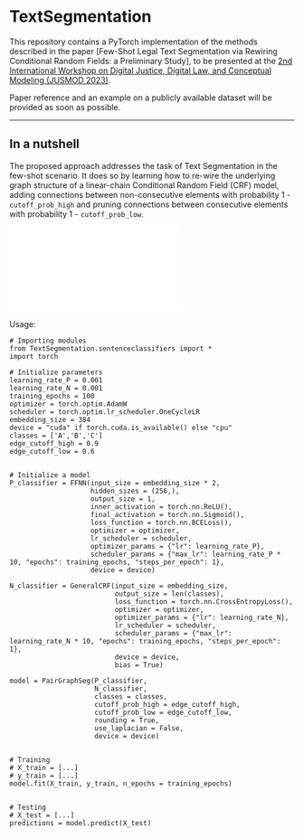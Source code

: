 # TextSegmentation

This repository contains a PyTorch implementation of the methods described in the paper [Few-Shot Legal Text Segmentation via Rewiring Conditional Random Fields: a Preliminary Study], to be presented at the [2nd International Workshop on Digital Justice, Digital Law, and Conceptual Modeling (JUSMOD 2023)](https://jusmod2023.github.io/).

Paper reference and an example on a publicly available dataset will be provided as soon as possible.

---

## In a nutshell

The proposed approach addresses the task of Text Segmentation in the few-shot scenario. It does so by learning how to re-wire the underlying graph structure of a linear-chain Conditional Random Field (CRF) model, adding connections between non-consecutive elements with probability 1 - `cutoff_prob_high` and pruning connections between consecutive elements with probability 1 - `cutoff_prob_low`.

<embed src="esempio.pdf" type="application/pdf">

Usage:

```
# Importing modules
from TextSegmentation.sentenceclassifiers import *
import torch

# Initialize parameters
learning_rate_P = 0.001
learning_rate_N = 0.001
training_epochs = 100
optimizer = torch.optim.AdamW
scheduler = torch.optim.lr_scheduler.OneCycleLR
embedding_size = 384
device = "cuda" if torch.cuda.is_available() else "cpu"
classes = ['A','B','C']
edge_cutoff_high = 0.9
edge_cutoff_low = 0.6


# Initialize a model
P_classifier = FFNN(input_size = embedding_size * 2,
                    hidden_sizes = (256,),
                    output_size = 1,
                    inner_activation = torch.nn.ReLU(),
                    final_activation = torch.nn.Sigmoid(),
                    loss_function = torch.nn.BCELoss(),
                    optimizer = optimizer,
                    lr_scheduler = scheduler,
                    optimizer_params = {"lr": learning_rate_P},
                    scheduler_params = {"max_lr": learning_rate_P * 10, "epochs": training_epochs, "steps_per_epoch": 1},
                    device = device)

N_classifier = GeneralCRF(input_size = embedding_size,
                          output_size = len(classes),
                          loss_function = torch.nn.CrossEntropyLoss(),
                          optimizer = optimizer,
                          optimizer_params = {"lr": learning_rate_N},
                          lr_scheduler = scheduler,
                          scheduler_params = {"max_lr": learning_rate_N * 10, "epochs": training_epochs, "steps_per_epoch": 1},
                          device = device,
                          bias = True)

model = PairGraphSeg(P_classifier,
                     N_classifier,
                     classes = classes,
                     cutoff_prob_high = edge_cutoff_high,
                     cutoff_prob_low = edge_cutoff_low,
                     rounding = True,
                     use_laplacian = False,
                     device = device)


# Training
# X_train = [...]
# y_train = [...]
model.fit(X_train, y_train, n_epochs = training_epochs)


# Testing
# X_test = [...]
predictions = model.predict(X_test)
```
